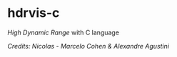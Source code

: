 # hdrvis-c
_High Dynamic Range_ with C language

_Credits: Nicolas - Marcelo Cohen & Alexandre Agustini_
